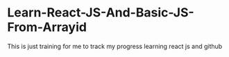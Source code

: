 # Learn-React-JS-And-Basic-JS-From-Arrayid
This is just training for me to track my progress learning react js and github
